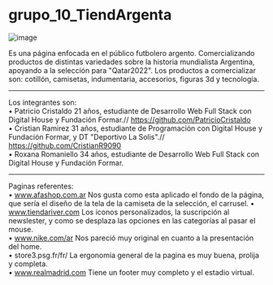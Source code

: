 # grupo_10_TiendArgenta
![image](https://user-images.githubusercontent.com/104166649/175835415-00ff361a-9221-4714-8efb-98839539620c.png)

Es una página enfocada en el público futbolero argento. Comercializando productos de distintas variedades sobre la historia mundialista Argentina, apoyando a la selección para "Qatar2022". Los productos a comercializar son: cotillón, camisetas, indumentaria, accesorios, figuras 3d y tecnología.

-------------------------------------------------------------------------------------------------------------------------------------------------------------------------

Los integrantes son:                                                                                                                                                     
• Patricio Cristaldo 21 años, estudiante de Desarrollo Web Full Stack con Digital House y Fundación Formar.// https://github.com/PatricioCristaldo                      
• Cristian Ramirez 31 años, estudiante de Programación con Digital House y Fundación Formar, y DT "Deportivo La Solis".// https://github.com/CristianR9090             
• Roxana Romaniello 34 años, estudiante de Desarrollo Web Full Stack con Digital House y Fundación Formar. 

-------------------------------------------------------------------------------------------------------------------------------------------------------------------------

Paginas referentes:                                                                                                                                                     
• www.afashop.com.ar Nos gusta como esta aplicado el fondo de la página, que sería el diseño de la tela de la camiseta de la selección, el carrusel.
• www.tiendariver.com Los iconos personalizados, la suscripción al newslester, y como se desplaza las opciones en las categorías al pasar el mouse.             
• www.nike.com/ar Nos pareció muy original en cuanto a la presentación del home.                                                                                 
• store3.psg.fr/fr/ La ergonomía general de la pagina es muy buena, prolija y completa.                                                                          
• www.realmadrid.com Tiene un footer muy completo y el estadio virtual.

